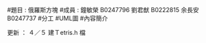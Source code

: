 #題目 : 俄羅斯方塊
#成員 :
    鐘敏榮 B0247796
    劉君猷 B0222815 
    余長安 B0247737
#分工
#UML圖
#內容簡介

更新 ：
    ４／５ 建Ｔetris.h 檔
